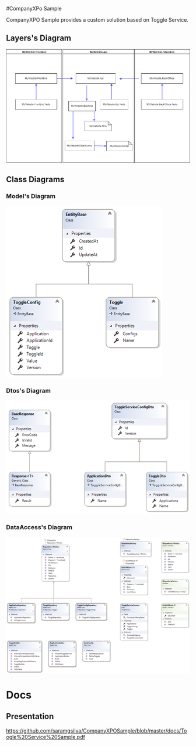 #CompanyXPo Sample

CompanyXPO Sample provides a custom solution based on Toggle Service.

## Layers's Diagram

   ![Layers's diagram](/Diagrams/LayersDiagram.png)


## Class Diagrams

### Model's Diagram

 ![Layers's diagram](/Diagrams/ModelDiagram.png)


### Dtos's Diagram

 ![Dtos's diagram](/Diagrams/DtosDiagram.png)


### DataAccess's Diagram

 ![DataAccess's diagram](/Diagrams/DataAccessDiagram.png)


# Docs

## Presentation
https://github.com/saramgsilva/CompanyXPOSample/blob/master/docs/Toogle%20Service%20Sample.pdf

